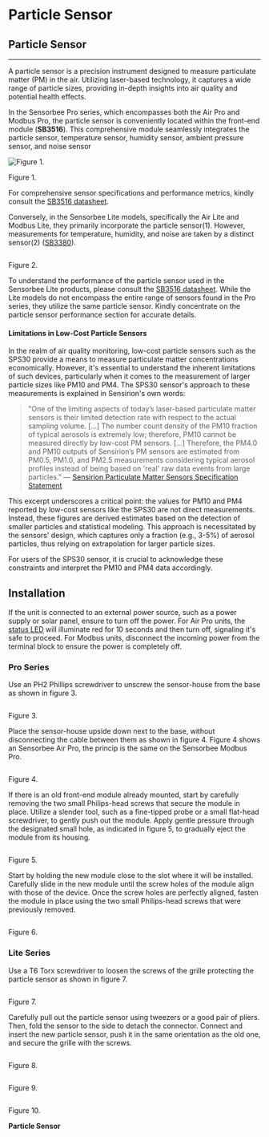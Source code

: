 # Particle Sensor

## Particle Sensor

***

A particle sensor is a precision instrument designed to measure particulate matter (PM) in the air. Utilizing laser-based technology, it captures a wide range of particle sizes, providing in-depth insights into air quality and potential health effects.

In the Sensorbee Pro series, which encompasses both the Air Pro and Modbus Pro, the particle sensor is conveniently located within the front-end module (**SB3516**). This comprehensive module seamlessly integrates the particle sensor, temperature sensor, humidity sensor, ambient pressure sensor, and noise sensor

![Figure 1.](../../.gitbook/assets/Untitled.png)

Figure 1.

For comprehensive sensor specifications and performance metrics, kindly consult the [SB3516 datasheet](https://www.notion.so/Datasheets-fd72e01b8f664506a6c6943291b0e92b?pvs=21).

Conversely, in the Sensorbee Lite models, specifically the Air Lite and Modbus Lite, they primarily incorporate the particle sensor(1). However, measurements for temperature, humidity, and noise are taken by a distinct sensor(2) ([SB3380](https://www.notion.so/Parts-of-Sensorbee-Air-Lite-376698053607496d8e131c8c4abc31e4?pvs=21)).

<figure><img src="../../.gitbook/assets/image (3).png" alt=""><figcaption></figcaption></figure>

Figure 2.

To understand the performance of the particle sensor used in the Sensorbee Lite products, please consult the [SB3516 datasheet](https://www.notion.so/Datasheets-fd72e01b8f664506a6c6943291b0e92b?pvs=21). While the Lite models do not encompass the entire range of sensors found in the Pro series, they utilize the same particle sensor. Kindly concentrate on the particle sensor performance section for accurate details.

#### Limitations in Low-Cost Particle Sensors

In the realm of air quality monitoring, low-cost particle sensors such as the SPS30 provide a means to measure particulate matter concentrations economically. However, it's essential to understand the inherent limitations of such devices, particularly when it comes to the measurement of larger particle sizes like PM10 and PM4. The SPS30 sensor's approach to these measurements is explained in Sensirion's own words:

> "One of the limiting aspects of today’s laser-based particulate matter sensors is their limited detection rate with respect to the actual sampling volume. \[...] The number count density of the PM10 fraction of typical aerosols is extremely low; therefore, PM10 cannot be measured directly by low-cost PM sensors. \[...] Therefore, the PM4.0 and PM10 outputs of Sensirion’s PM sensors are estimated from PM0.5, PM1.0, and PM2.5 measurements considering typical aerosol profiles instead of being based on 'real' raw data events from large particles." — [Sensirion Particulate Matter Sensors Specification Statement](https://sensirion.com/media/documents/B7AAA101/61653FB8/Sensirion_Particulate_Matter_AppNotes_Specification_Statement.pdf)

This excerpt underscores a critical point: the values for PM10 and PM4 reported by low-cost sensors like the SPS30 are not direct measurements. Instead, these figures are derived estimates based on the detection of smaller particles and statistical modeling. This approach is necessitated by the sensors' design, which captures only a fraction (e.g., 3-5%) of aerosol particles, thus relying on extrapolation for larger particle sizes.

For users of the SPS30 sensor, it is crucial to acknowledge these constraints and interpret the PM10 and PM4 data accordingly.

## Installation

If the unit is connected to an external power source, such as a power supply or solar panel, ensure to turn off the power. For Air Pro units, the [status LED](https://www.notion.so/71759b97f3f34b50840c9ccbc475c4dc?pvs=21) will illuminate red for 10 seconds and then turn off, signaling it's safe to proceed. For Modbus units, disconnect the incoming power from the terminal block to ensure the power is completely off.

### Pro Series

Use an PH2 Phillips screwdriver to unscrew the sensor-house from the base as shown in figure 3.

<figure><img src="../../.gitbook/assets/image (4).png" alt=""><figcaption></figcaption></figure>

Figure 3.

Place the sensor-house upside down next to the base, without disconnecting the cable between them as shown in figure 4. Figure 4 shows an Sensorbee Air Pro, the princip is the same on the Sensorbee Modbus Pro.

<figure><img src="../../.gitbook/assets/image (5).png" alt=""><figcaption></figcaption></figure>

Figure 4.

If there is an old front-end module already mounted, start by carefully removing the two small Philips-head screws that secure the module in place. Utilize a slender tool, such as a fine-tipped probe or a small flat-head screwdriver, to gently push out the module. Apply gentle pressure through the designated small hole, as indicated in figure 5, to gradually eject the module from its housing.

<figure><img src="../../.gitbook/assets/image (6).png" alt=""><figcaption></figcaption></figure>

Figure 5.

Start by holding the new module close to the slot where it will be installed. Carefully slide in the new module until the screw holes of the module align with those of the device. Once the screw holes are perfectly aligned, fasten the module in place using the two small Philips-head screws that were previously removed.

<figure><img src="../../.gitbook/assets/image (7).png" alt=""><figcaption></figcaption></figure>

Figure 6.

### Lite Series

Use a T6 Torx screwdriver to loosen the screws of the grille protecting the particle sensor as shown in figure 7.

<figure><img src="../../.gitbook/assets/image (8).png" alt=""><figcaption></figcaption></figure>

Figure 7.

Carefully pull out the particle sensor using tweezers or a good pair of pliers. Then, fold the sensor to the side to detach the connector. Connect and insert the new particle sensor, push it in the same orientation as the old one, and secure the grille with the screws.

<figure><img src="../../.gitbook/assets/image (9).png" alt=""><figcaption></figcaption></figure>

Figure 8.

<figure><img src="../../.gitbook/assets/image (10).png" alt=""><figcaption></figcaption></figure>

Figure 9.

<figure><img src="../../.gitbook/assets/image (11).png" alt=""><figcaption></figcaption></figure>

Figure 10.

**Particle Sensor**
